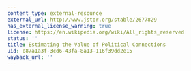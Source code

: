 ```yaml
---
content_type: external-resource
external_url: http://www.jstor.org/stable/2677829
has_external_license_warning: true
license: https://en.wikipedia.org/wiki/All_rights_reserved
status: ''
title: Estimating the Value of Political Connections
uid: e87a1a3f-3cd6-43fa-8a13-116f39dd2e15
wayback_url: ''
---
```

